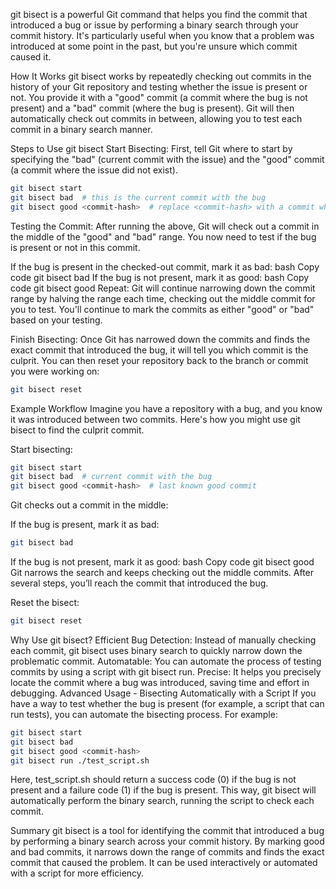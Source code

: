 git bisect is a powerful Git command that helps you find the commit that introduced a bug or issue by performing a binary search through your commit history. It's particularly useful when you know that a problem was introduced at some point in the past, but you're unsure which commit caused it.

How It Works
git bisect works by repeatedly checking out commits in the history of your Git repository and testing whether the issue is present or not. You provide it with a "good" commit (a commit where the bug is not present) and a "bad" commit (where the bug is present). Git will then automatically check out commits in between, allowing you to test each commit in a binary search manner.

Steps to Use git bisect
Start Bisecting:
First, tell Git where to start by specifying the "bad" (current commit with the issue) and the "good" commit (a commit where the issue did not exist).

```bash
git bisect start
git bisect bad  # this is the current commit with the bug
git bisect good <commit-hash>  # replace <commit-hash> with a commit where the bug didn't occur
```
Testing the Commit:
After running the above, Git will check out a commit in the middle of the "good" and "bad" range. You now need to test if the bug is present or not in this commit.

If the bug is present in the checked-out commit, mark it as bad:
bash
Copy code
git bisect bad
If the bug is not present, mark it as good:
bash
Copy code
git bisect good
Repeat:
Git will continue narrowing down the commit range by halving the range each time, checking out the middle commit for you to test. You'll continue to mark the commits as either "good" or "bad" based on your testing.

Finish Bisecting:
Once Git has narrowed down the commits and finds the exact commit that introduced the bug, it will tell you which commit is the culprit. You can then reset your repository back to the branch or commit you were working on:


```bash
git bisect reset
```
Example Workflow
Imagine you have a repository with a bug, and you know it was introduced between two commits. Here's how you might use git bisect to find the culprit commit.

Start bisecting:

```bash
git bisect start
git bisect bad  # current commit with the bug
git bisect good <commit-hash>  # last known good commit
```
Git checks out a commit in the middle:

If the bug is present, mark it as bad:
```bash
git bisect bad
```
If the bug is not present, mark it as good:
bash
Copy code
git bisect good
Git narrows the search and keeps checking out the middle commits. After several steps, you’ll reach the commit that introduced the bug.

Reset the bisect:

```bash
git bisect reset
```

Why Use git bisect?
Efficient Bug Detection: Instead of manually checking each commit, git bisect uses binary search to quickly narrow down the problematic commit.
Automatable: You can automate the process of testing commits by using a script with git bisect run.
Precise: It helps you precisely locate the commit where a bug was introduced, saving time and effort in debugging.
Advanced Usage - Bisecting Automatically with a Script
If you have a way to test whether the bug is present (for example, a script that can run tests), you can automate the bisecting process. For example:


```bash
git bisect start
git bisect bad
git bisect good <commit-hash>
git bisect run ./test_script.sh
```
Here, test_script.sh should return a success code (0) if the bug is not present and a failure code (1) if the bug is present. This way, git bisect will automatically perform the binary search, running the script to check each commit.

Summary
git bisect is a tool for identifying the commit that introduced a bug by performing a binary search across your commit history. By marking good and bad commits, it narrows down the range of commits and finds the exact commit that caused the problem. It can be used interactively or automated with a script for more efficiency.